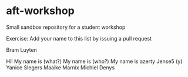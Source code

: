# aft-workshop
Small sandbox repository for a student workshop

Exercise: Add your name to this list by issuing a pull request

Bram Luyten

Hi! My name is (what?)
My name is (who?)
My name is
azerty
Jense5 (y)
Yanice Slegers
Maaike 
Marnix Michiel Denys
